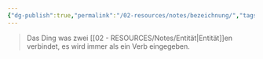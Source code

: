 ```yaml
---
{"dg-publish":true,"permalink":"/02-resources/notes/bezeichnung/","tags":["datenbank","bedeutung"],"noteIcon":"","updated":"2024-06-08T00:33:41.570+02:00"}
---
```


> Das Ding was zwei [[02 - RESOURCES/Notes/Entität\|Entität]]en verbindet, es wird immer als ein Verb eingegeben.

